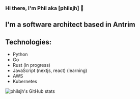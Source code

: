### Hi there, I'm Phil aka [philsjh] 👋

## I'm a software architect based in Antrim

## Technologies:
- Python
- Go
- Rust (in progress)
- JavaScript (nextjs, react) (learning)
- AWS
- Kubernetes

![philsjh's GitHub stats](https://github-readme-stats.vercel.app/api?username=philsjh&count_private=true&show_icons=true&theme=tokyonight&include_all_commits=true)
